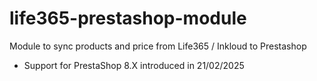 # life365-prestashop-module
Module to sync products and price from Life365 / Inkloud to Prestashop


- Support for PrestaShop 8.X introduced in 21/02/2025
